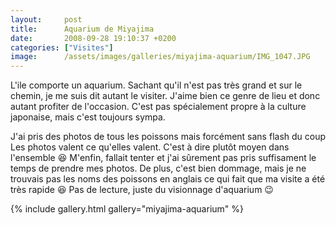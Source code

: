 ```yaml
---
layout:     post
title:      Aquarium de Miyajima
date:       2008-09-28 19:10:37 +0200
categories: ["Visites"]
image:      /assets/images/galleries/miyajima-aquarium/IMG_1047.JPG
---
```


L'ile comporte un aquarium. Sachant qu'il n'est pas très grand et sur le chemin, je me suis dit autant le visiter.
J'aime bien ce genre de lieu et donc autant profiter de l'occasion. C'est pas spécialement propre à la culture
japonaise, mais c'est toujours sympa.

<!--more-->

J'ai pris des photos de tous les poissons mais forcément sans flash du coup Les photos valent ce qu'elles valent.
C'est à dire plutôt moyen dans l'ensemble :laughing: M'enfin, fallait tenter et j'ai sûrement pas pris suffisament
le temps de prendre mes photos. De plus, c'est bien dommage, mais je ne trouvais pas les noms des poissons en
anglais ce qui fait que ma visite a été très rapide :laughing: Pas de lecture, juste du visionnage d'aquarium
:wink:

{% include gallery.html gallery="miyajima-aquarium" %}

